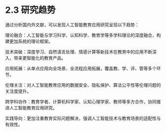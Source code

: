 # 2.3 研究趋势

通过分析国内外文献，可以发现人工智能教育应用研究呈现以下趋势：

理论融合：人工智能与学习科学、认知科学、教育学等多学科理论的深度融合，构建更加系统的理论框架。

技术突破：深度学习、自然语言处理、情感计算等新技术在教育中的应用不断深入，带来更智能化的教育产品。

应用拓展：从单点应用向全场景、全流程应用拓展，覆盖教、学、评、管等多个环节。

伦理关注：对人工智能教育应用的数据安全、隐私保护、算法公平性等伦理问题的关注度提升。

跨学科协作：教育学者、计算机科学家、认知心理学家、教师等多方合作，协同推进人工智能教育应用研究。

实践导向：更加注重教育实际问题解决，强调人工智能技术与教育场景的适配性与有效性。
